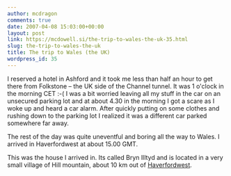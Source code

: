 ```yaml
---
author: mcdragon
comments: true
date: 2007-04-08 15:03:00+00:00
layout: post
link: https://mcdowell.si/the-trip-to-wales-the-uk-35.html
slug: the-trip-to-wales-the-uk
title: The trip to Wales (the UK)
wordpress_id: 35
---
```


I reserved a hotel in Ashford and it took me less than half an hour to get there from Folkstone – the UK side of the Channel tunnel. It was 1 o'clock in the morning CET :-( I was a bit worried leaving all my stuff in the car on an unsecured parking lot and at about 4.30 in the morning I got a scare as I woke up and heard a car alarm. After quickly putting on some clothes and rushing down to the parking lot I realized it was a different car parked somewhere far away.  
  
The rest of the day was quite uneventful and boring all the way to Wales. I arrived in Haverfordwest at about 15.00 GMT.  
  
This was the house I arrived in. Its called Bryn Illtyd and is located in a very small village of Hill mountain, about 10 km out of [Haverfordwest](https://en.wikipedia.org/wiki/Haverfordwest).